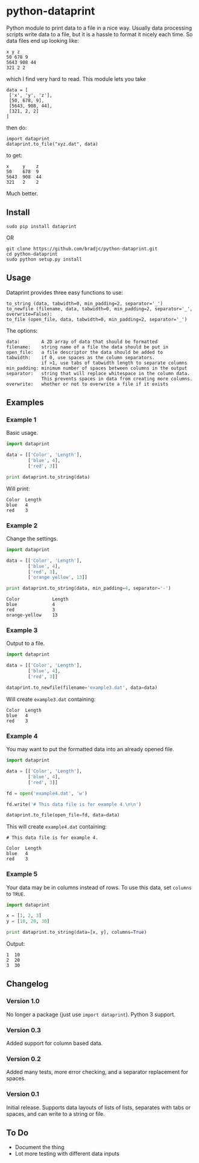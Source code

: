 python-dataprint
================

Python module to print data to a file in a nice way. Usually data processing
scripts write data to a file, but it is a hassle to format it nicely each
time. So data files end up looking like:

    x y z
    50 678 9
    5643 908 44
    321 2 2

which I find very hard to read. This module lets you take

    data = [
     ['x', 'y', 'z'],
     [50, 678, 9],
     [5643, 908, 44],
     [321, 2, 2]
    ]

then do:

    import dataprint
    dataprint.to_file("xyz.dat", data)

to get:

	x     y    z
    50    678  9
    5643  908  44
    321   2    2

Much better.


Install
-------

    sudo pip install dataprint

OR

    git clone https://github.com/bradjc/python-dataprint.git
    cd python-dataprint
    sudo python setup.py install

Usage
-----

Dataprint provides three easy functions to use:

    to_string (data, tabwidth=0, min_padding=2, separator='_')
    to_newfile (filename, data, tabwidth=0, min_padding=2, separator='_', overwrite=False):
    to_file (open_file, data, tabwidth=0, min_padding=2, separator='_')

The options:

    data:        A 2D array of data that should be formatted
    filename:    string name of a file the data should be put in
    open_file:   a file descriptor the data should be added to
    tabwidth:    if 0, use spaces as the column separators.
                 if >1, use tabs of tabwidth length to separate columns
    min_padding: minimum number of spaces between columns in the output
    separator:   string that will replace whitespace in the column data.
                 This prevents spaces in data from creating more columns.
    overwrite:   whether or not to overwrite a file if it exists



Examples
--------

### Example 1

Basic usage.

```python
import dataprint

data = [['Color', 'Length'],
        ['blue', 4],
        ['red', 3]]

print dataprint.to_string(data)
```

Will print:

    Color  Length
    blue   4
    red    3



### Example 2

Change the settings.

```python
import dataprint

data = [['Color', 'Length'],
        ['blue', 4],
        ['red', 3],
        ['orange yellow', 13]]

print dataprint.to_string(data, min_padding=4, separator='-')
```

    Color            Length
    blue             4
    red              3
    orange-yellow    13


### Example 3

Output to a file.

```python
import dataprint

data = [['Color', 'Length'],
        ['blue', 4],
        ['red', 3]]

dataprint.to_newfile(filename='example3.dat', data=data)
```

Will create `example3.dat` containing:

    Color  Length
    blue   4
    red    3


### Example 4

You may want to put the formatted data into an already opened file.

```python
import dataprint

data = [['Color', 'Length'],
        ['blue', 4],
        ['red', 3]]

fd = open('example4.dat', 'w')

fd.write('# This data file is for example 4.\n\n')

dataprint.to_file(open_file=fd, data=data)
```

This will create `example4.dat` containing:

    # This data file is for example 4.

    Color  Length
    blue   4
    red    3


### Example 5

Your data may be in columns instead of rows. To use this data, set `columns` to
`TRUE`.

```python
import dataprint

x = [1, 2, 3]
y = [10, 20, 30]

print dataprint.to_string(data=[x, y], columns=True)
```
Output:

    1  10
    2  20
    3  30


Changelog
---------

### Version 1.0
No longer a package (just use `import dataprint`).
Python 3 support.

### Version 0.3
Added support for column based data.

### Version 0.2
Added many tests, more error checking, and a separator replacement for spaces.

### Version 0.1
Initial release. Supports data layouts of lists of lists, separates with tabs
or spaces, and can write to a string or file.

To Do
-----

  - Document the thing
  - Lot more testing with different data inputs


